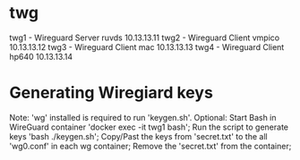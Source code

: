 # twg
twg1 - Wireguard Server     ruvds   10.13.13.11
twg2 - Wireguard Client     vmpico  10.13.13.12
twg3 - Wireguard Client     mac     10.13.13.13
twg4 - Wireguard Client     hp640   10.13.13.14

# Generating Wiregiard keys
Note: 'wg' installed is required to run 'keygen.sh'.
Optional: Start Bash in WireGuard container 'docker exec -it twg1 bash';
Run the script to generate keys 'bash ./keygen.sh';
Copy/Past the keys from 'secret.txt' to the all 'wg0.conf' in each wg container;
Remove the 'secret.txt' from the container;

